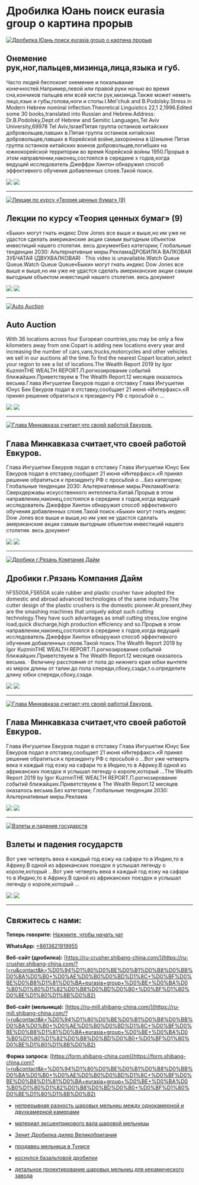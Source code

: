 # Дробилка Юань поиск eurasia group о картина прорыв

<a href="https://swt.shibang-china.com/?l=ru&img&k=%D0%94%D1%80%D0%BE%D0%B1%D0%B8%D0%BB%D0%BA%D0%B0+%D0%AE%D0%B0%D0%BD%D1%8C+%D0%BF%D0%BE%D0%B8%D1%81%D0%BA+eurasia+group+%D0%BE+%D0%BA%D0%B0%D1%80%D1%82%D0%B8%D0%BD%D0%B0+%D0%BF%D1%80%D0%BE%D1%80%D1%8B%D0%B2" target="_blank">![Дробилка Юань поиск eurasia group о картина прорыв](http://static.shibang-china.com/all-800x300/200.jpg)</a>

## Онемение рук,ног,пальцев,мизинца,лица,языка и губ.
Часто людей беспокоит онемение и покалывание конечностей.Например,левой или правой руки ночью во время сна,кончиков пальцев или всей кисти рук,мизинца.Также может неметь лицо,язык и губы,голова,ноги и стопы.I.Mel'chuk and B.Podolsky.Stress in Modern Hebrew nominal inflection.Theoretical Linguistics 22,1 2,1996.Edited some 30 books,translated into Russian and Hebrew.Address: Dr.B.Podolsky,Dept.of Hebrew and Semitic Languages,Tel Aviv University,69978 Tel Aviv,IsraelПятая группа останков китайских добровольцев,павших в.Пятая группа останков китайских добровольцев,павших в Корейской войне,захоронена в Шэньяне Пятая группа останков китайских воинов добровольцев,погибших на южнокорейской территории во время Корейской войны 1950.Прорыв в этом направлении,наконец,состоялся в середине х годов,когда ведущий исследователь Джеффри Хинтон обнаружил способ эффективного обучения добавленных слоев.Такой поиск.


<a href="https://whatsapp.shibangsoft.com/WhatsApp.php" target="_blank" title="WhatsApp">![](http://static.shibang-china.com/icon/whatsapp.png)</a> <a href="https://swt.shibang-china.com/?l=ru&icon&k=%D0%94%D1%80%D0%BE%D0%B1%D0%B8%D0%BB%D0%BA%D0%B0+%D0%AE%D0%B0%D0%BD%D1%8C+%D0%BF%D0%BE%D0%B8%D1%81%D0%BA+eurasia+group+%D0%BE+%D0%BA%D0%B0%D1%80%D1%82%D0%B8%D0%BD%D0%B0+%D0%BF%D1%80%D0%BE%D1%80%D1%8B%D0%B2" target="_blank">![](http://static.shibang-china.com/icon/chat-ru.png)</a>

---

<a href="https://swt.shibang-china.com/?l=ru&img&k=%D0%94%D1%80%D0%BE%D0%B1%D0%B8%D0%BB%D0%BA%D0%B0+%D0%AE%D0%B0%D0%BD%D1%8C+%D0%BF%D0%BE%D0%B8%D1%81%D0%BA+eurasia+group+%D0%BE+%D0%BA%D0%B0%D1%80%D1%82%D0%B8%D0%BD%D0%B0+%D0%BF%D1%80%D0%BE%D1%80%D1%8B%D0%B2" target="_blank">![Лекции по курсу &#171;Теория ценных бумаг&#187; (9)](http://static.shibang-china.com/all-800x300/149.jpg)</a>

## Лекции по курсу &#171;Теория ценных бумаг&#187; (9)
&#171;Быки&#187; могут гнать индекс Dow Jones все выше и выше,но им уже не удастся сделать американские акции самым выгодным объектом инвестиций нашего столетия. весь документБез категории; Глобальные тенденции 2030: Альтернативные миры.РекламаДРОБИЛКА ВАЛКОВАЯ ЗУБЧАТАЯ (ДВУХВАЛКОВАЯ)&nbsp;&#0183;&#32;This video is unavailable.Watch Queue Queue.Watch Queue Queue&#171;Быки&#187; могут гнать индекс Dow Jones все выше и выше,но им уже не удастся сделать американские акции самым выгодным объектом инвестиций нашего столетия. весь документ


<a href="https://whatsapp.shibangsoft.com/WhatsApp.php" target="_blank" title="WhatsApp">![](http://static.shibang-china.com/icon/whatsapp.png)</a> <a href="https://swt.shibang-china.com/?l=ru&icon&k=%D0%94%D1%80%D0%BE%D0%B1%D0%B8%D0%BB%D0%BA%D0%B0+%D0%AE%D0%B0%D0%BD%D1%8C+%D0%BF%D0%BE%D0%B8%D1%81%D0%BA+eurasia+group+%D0%BE+%D0%BA%D0%B0%D1%80%D1%82%D0%B8%D0%BD%D0%B0+%D0%BF%D1%80%D0%BE%D1%80%D1%8B%D0%B2" target="_blank">![](http://static.shibang-china.com/icon/chat-ru.png)</a>

---

<a href="https://swt.shibang-china.com/?l=ru&img&k=%D0%94%D1%80%D0%BE%D0%B1%D0%B8%D0%BB%D0%BA%D0%B0+%D0%AE%D0%B0%D0%BD%D1%8C+%D0%BF%D0%BE%D0%B8%D1%81%D0%BA+eurasia+group+%D0%BE+%D0%BA%D0%B0%D1%80%D1%82%D0%B8%D0%BD%D0%B0+%D0%BF%D1%80%D0%BE%D1%80%D1%8B%D0%B2" target="_blank">![Auto Auction](http://static.shibang-china.com/all-800x300/1519.jpg)</a>

## Auto Auction
With 36 locations across four European countries,you may be only a few kilometers away from one.Copart is adding new locations every year and increasing the number of cars,vans,trucks,motorcycles and other vehicles we sell in our auctions all the time.To find the nearest Copart location,select your region to see a list of locations.The Wealth Report 2019 by Igor KuzminTHE WEALTH REPORT.П.рогнозирование событий ближайших.Приветствуем в The Wealth Report.12 месяцев оказалось весьма.Глава Ингушетии Евкуров подал в отставку Глава Ингушетии Юнус Бек Евкуров подал в отставку,сообщает 21 июня &#171;Интерфакс&#187;.&#171;Я принял решение обратиться к президенту РФ с просьбой о …


<a href="https://whatsapp.shibangsoft.com/WhatsApp.php" target="_blank" title="WhatsApp">![](http://static.shibang-china.com/icon/whatsapp.png)</a> <a href="https://swt.shibang-china.com/?l=ru&icon&k=%D0%94%D1%80%D0%BE%D0%B1%D0%B8%D0%BB%D0%BA%D0%B0+%D0%AE%D0%B0%D0%BD%D1%8C+%D0%BF%D0%BE%D0%B8%D1%81%D0%BA+eurasia+group+%D0%BE+%D0%BA%D0%B0%D1%80%D1%82%D0%B8%D0%BD%D0%B0+%D0%BF%D1%80%D0%BE%D1%80%D1%8B%D0%B2" target="_blank">![](http://static.shibang-china.com/icon/chat-ru.png)</a>

---

<a href="https://swt.shibang-china.com/?l=ru&img&k=%D0%94%D1%80%D0%BE%D0%B1%D0%B8%D0%BB%D0%BA%D0%B0+%D0%AE%D0%B0%D0%BD%D1%8C+%D0%BF%D0%BE%D0%B8%D1%81%D0%BA+eurasia+group+%D0%BE+%D0%BA%D0%B0%D1%80%D1%82%D0%B8%D0%BD%D0%B0+%D0%BF%D1%80%D0%BE%D1%80%D1%8B%D0%B2" target="_blank">![Глава Минкавказа считает,что своей работой Евкуров.](http://static.shibang-china.com/all-800x300/361.jpg)</a>

## Глава Минкавказа считает,что своей работой Евкуров.
Глава Ингушетии Евкуров подал в отставку Глава Ингушетии Юнус Бек Евкуров подал в отставку,сообщает 21 июня &#171;Интерфакс&#187;.&#171;Я принял решение обратиться к президенту РФ с просьбой о …Без категории; Глобальные тенденции 2030: Альтернативные миры.РекламаКнига: Сверхдержавы искусственного интеллекта.Китай.Прорыв в этом направлении,наконец,состоялся в середине х годов,когда ведущий исследователь Джеффри Хинтон обнаружил способ эффективного обучения добавленных слоев.Такой поиск.&#171;Быки&#187; могут гнать индекс Dow Jones все выше и выше,но им уже не удастся сделать американские акции самым выгодным объектом инвестиций нашего столетия. весь документ


<a href="https://whatsapp.shibangsoft.com/WhatsApp.php" target="_blank" title="WhatsApp">![](http://static.shibang-china.com/icon/whatsapp.png)</a> <a href="https://swt.shibang-china.com/?l=ru&icon&k=%D0%94%D1%80%D0%BE%D0%B1%D0%B8%D0%BB%D0%BA%D0%B0+%D0%AE%D0%B0%D0%BD%D1%8C+%D0%BF%D0%BE%D0%B8%D1%81%D0%BA+eurasia+group+%D0%BE+%D0%BA%D0%B0%D1%80%D1%82%D0%B8%D0%BD%D0%B0+%D0%BF%D1%80%D0%BE%D1%80%D1%8B%D0%B2" target="_blank">![](http://static.shibang-china.com/icon/chat-ru.png)</a>

---

<a href="https://swt.shibang-china.com/?l=ru&img&k=%D0%94%D1%80%D0%BE%D0%B1%D0%B8%D0%BB%D0%BA%D0%B0+%D0%AE%D0%B0%D0%BD%D1%8C+%D0%BF%D0%BE%D0%B8%D1%81%D0%BA+eurasia+group+%D0%BE+%D0%BA%D0%B0%D1%80%D1%82%D0%B8%D0%BD%D0%B0+%D0%BF%D1%80%D0%BE%D1%80%D1%8B%D0%B2" target="_blank">![Дробики г.Рязань Компания Дайм](http://static.shibang-china.com/all-800x300/501.jpg)</a>

## Дробики г.Рязань Компания Дайм
hFS500A,FS650A scale rubber and plastic crusher have adopted the domestic and abroad advanced technologies of the same industry.The cutter design of the plastic crushers is the domestic pioneer.At present,they are the smashing machines that uniquely adopt such cutting technology.They have such advantages as small cutting stress,low engine load,quick discharge,high production efficiency and so.Прорыв в этом направлении,наконец,состоялся в середине х годов,когда ведущий исследователь Джеффри Хинтон обнаружил способ эффективного обучения добавленных слоев.Такой поиск.The Wealth Report 2019 by Igor KuzminTHE WEALTH REPORT.П.рогнозирование событий ближайших.Приветствуем в The Wealth Report.12 месяцев оказалось весьма.&nbsp;&#0183;&#32;Величину расстояния от пола до нижнего края юбки вычтете из мерок длины от талии до пола спереди,сбоку,сзади,т.о.определите длину юбки спереди,сбоку,сзади.


<a href="https://whatsapp.shibangsoft.com/WhatsApp.php" target="_blank" title="WhatsApp">![](http://static.shibang-china.com/icon/whatsapp.png)</a> <a href="https://swt.shibang-china.com/?l=ru&icon&k=%D0%94%D1%80%D0%BE%D0%B1%D0%B8%D0%BB%D0%BA%D0%B0+%D0%AE%D0%B0%D0%BD%D1%8C+%D0%BF%D0%BE%D0%B8%D1%81%D0%BA+eurasia+group+%D0%BE+%D0%BA%D0%B0%D1%80%D1%82%D0%B8%D0%BD%D0%B0+%D0%BF%D1%80%D0%BE%D1%80%D1%8B%D0%B2" target="_blank">![](http://static.shibang-china.com/icon/chat-ru.png)</a>

---

<a href="https://swt.shibang-china.com/?l=ru&img&k=%D0%94%D1%80%D0%BE%D0%B1%D0%B8%D0%BB%D0%BA%D0%B0+%D0%AE%D0%B0%D0%BD%D1%8C+%D0%BF%D0%BE%D0%B8%D1%81%D0%BA+eurasia+group+%D0%BE+%D0%BA%D0%B0%D1%80%D1%82%D0%B8%D0%BD%D0%B0+%D0%BF%D1%80%D0%BE%D1%80%D1%8B%D0%B2" target="_blank">![Глава Минкавказа считает,что своей работой Евкуров.](http://static.shibang-china.com/all-800x300/138.jpg)</a>

## Глава Минкавказа считает,что своей работой Евкуров.
Глава Ингушетии Евкуров подал в отставку Глава Ингушетии Юнус Бек Евкуров подал в отставку,сообщает 21 июня &#171;Интерфакс&#187;.&#171;Я принял решение обратиться к президенту РФ с просьбой о …Вот уже четверть века я каждый год езжу на сафари то в Индию,то в Африку.В одной из африканских поездок я услышал легенду о короле,который …The Wealth Report 2019 by Igor KuzminTHE WEALTH REPORT.П.рогнозирование событий ближайших.Приветствуем в The Wealth Report.12 месяцев оказалось весьма.Без категории; Глобальные тенденции 2030: Альтернативные миры.Реклама


<a href="https://whatsapp.shibangsoft.com/WhatsApp.php" target="_blank" title="WhatsApp">![](http://static.shibang-china.com/icon/whatsapp.png)</a> <a href="https://swt.shibang-china.com/?l=ru&icon&k=%D0%94%D1%80%D0%BE%D0%B1%D0%B8%D0%BB%D0%BA%D0%B0+%D0%AE%D0%B0%D0%BD%D1%8C+%D0%BF%D0%BE%D0%B8%D1%81%D0%BA+eurasia+group+%D0%BE+%D0%BA%D0%B0%D1%80%D1%82%D0%B8%D0%BD%D0%B0+%D0%BF%D1%80%D0%BE%D1%80%D1%8B%D0%B2" target="_blank">![](http://static.shibang-china.com/icon/chat-ru.png)</a>

---

<a href="https://swt.shibang-china.com/?l=ru&img&k=%D0%94%D1%80%D0%BE%D0%B1%D0%B8%D0%BB%D0%BA%D0%B0+%D0%AE%D0%B0%D0%BD%D1%8C+%D0%BF%D0%BE%D0%B8%D1%81%D0%BA+eurasia+group+%D0%BE+%D0%BA%D0%B0%D1%80%D1%82%D0%B8%D0%BD%D0%B0+%D0%BF%D1%80%D0%BE%D1%80%D1%8B%D0%B2" target="_blank">![Взлеты и падения государств](http://static.shibang-china.com/all-800x300/418.jpg)</a>

## Взлеты и падения государств
Вот уже четверть века я каждый год езжу на сафари то в Индию,то в Африку.В одной из африканских поездок я услышал легенду о короле,который …Вот уже четверть века я каждый год езжу на сафари то в Индию,то в Африку.В одной из африканских поездок я услышал легенду о короле,который …

<a href="https://whatsapp.shibangsoft.com/WhatsApp.php" target="_blank" title="WhatsApp">![](http://static.shibang-china.com/icon/whatsapp.png)</a> <a href="https://swt.shibang-china.com/?l=ru&icon&k=%D0%94%D1%80%D0%BE%D0%B1%D0%B8%D0%BB%D0%BA%D0%B0+%D0%AE%D0%B0%D0%BD%D1%8C+%D0%BF%D0%BE%D0%B8%D1%81%D0%BA+eurasia+group+%D0%BE+%D0%BA%D0%B0%D1%80%D1%82%D0%B8%D0%BD%D0%B0+%D0%BF%D1%80%D0%BE%D1%80%D1%8B%D0%B2" target="_blank">![](http://static.shibang-china.com/icon/chat-ru.png)</a>

---
## Свяжитесь с нами:

**Теперь говорите:** [Нажмите, чтобы начать чат](https://swt.shibang-china.com?l=ru&contact&k=%D0%94%D1%80%D0%BE%D0%B1%D0%B8%D0%BB%D0%BA%D0%B0+%D0%AE%D0%B0%D0%BD%D1%8C+%D0%BF%D0%BE%D0%B8%D1%81%D0%BA+eurasia+group+%D0%BE+%D0%BA%D0%B0%D1%80%D1%82%D0%B8%D0%BD%D0%B0+%D0%BF%D1%80%D0%BE%D1%80%D1%8B%D0%B2)

**WhatsApp:**  [+8613621919955](https://whatsapp.shibangsoft.com/WhatsApp.php)

**Веб-сайт (дробилка):** [https://ru-crusher.shibang-china.com/](https://ru-crusher.shibang-china.com/?l=ru&contact&k=%D0%94%D1%80%D0%BE%D0%B1%D0%B8%D0%BB%D0%BA%D0%B0+%D0%AE%D0%B0%D0%BD%D1%8C+%D0%BF%D0%BE%D0%B8%D1%81%D0%BA+eurasia+group+%D0%BE+%D0%BA%D0%B0%D1%80%D1%82%D0%B8%D0%BD%D0%B0+%D0%BF%D1%80%D0%BE%D1%80%D1%8B%D0%B2)

**Веб-сайт (мельница):** [https://ru-mill.shibang-china.com/](https://ru-mill.shibang-china.com/?l=ru&contact&k=%D0%94%D1%80%D0%BE%D0%B1%D0%B8%D0%BB%D0%BA%D0%B0+%D0%AE%D0%B0%D0%BD%D1%8C+%D0%BF%D0%BE%D0%B8%D1%81%D0%BA+eurasia+group+%D0%BE+%D0%BA%D0%B0%D1%80%D1%82%D0%B8%D0%BD%D0%B0+%D0%BF%D1%80%D0%BE%D1%80%D1%8B%D0%B2)

**Форма запроса:** [https://form.shibang-china.com](https://form.shibang-china.com?l=ru&contact&k=%D0%94%D1%80%D0%BE%D0%B1%D0%B8%D0%BB%D0%BA%D0%B0+%D0%AE%D0%B0%D0%BD%D1%8C+%D0%BF%D0%BE%D0%B8%D1%81%D0%BA+eurasia+group+%D0%BE+%D0%BA%D0%B0%D1%80%D1%82%D0%B8%D0%BD%D0%B0+%D0%BF%D1%80%D0%BE%D1%80%D1%8B%D0%B2)

* [непрерывная разность шаровых мельниц между однокамерной и двухкамерной камерами](../132/%D0%BD%D0%B5%D0%BF%D1%80%D0%B5%D1%80%D1%8B%D0%B2%D0%BD%D0%B0%D1%8F%20%D1%80%D0%B0%D0%B7%D0%BD%D0%BE%D1%81%D1%82%D1%8C%20%D1%88%D0%B0%D1%80%D0%BE%D0%B2%D1%8B%D1%85%20%D0%BC%D0%B5%D0%BB%D1%8C%D0%BD%D0%B8%D1%86%20%D0%BC%D0%B5%D0%B6%D0%B4%D1%83%20%D0%BE%D0%B4%D0%BD%D0%BE%D0%BA%D0%B0%D0%BC%D0%B5%D1%80%D0%BD%D0%BE%D0%B9%20%D0%B8%20%D0%B4%D0%B2%D1%83%D1%85%D0%BA%D0%B0%D0%BC%D0%B5%D1%80%D0%BD%D0%BE%D0%B9%20%D0%BA%D0%B0%D0%BC%D0%B5%D1%80%D0%B0%D0%BC%D0%B8.md)

* [материал эксцентрикового вала шаровой мельницы](../131/%D0%BC%D0%B0%D1%82%D0%B5%D1%80%D0%B8%D0%B0%D0%BB%20%D1%8D%D0%BA%D1%81%D1%86%D0%B5%D0%BD%D1%82%D1%80%D0%B8%D0%BA%D0%BE%D0%B2%D0%BE%D0%B3%D0%BE%20%D0%B2%D0%B0%D0%BB%D0%B0%20%D1%88%D0%B0%D1%80%D0%BE%D0%B2%D0%BE%D0%B9%20%D0%BC%D0%B5%D0%BB%D1%8C%D0%BD%D0%B8%D1%86%D1%8B.md)

* [Зенит Дробилка дилер Великобритания](../132/%D0%97%D0%B5%D0%BD%D0%B8%D1%82%20%D0%94%D1%80%D0%BE%D0%B1%D0%B8%D0%BB%D0%BA%D0%B0%20%D0%B4%D0%B8%D0%BB%D0%B5%D1%80%20%D0%92%D0%B5%D0%BB%D0%B8%D0%BA%D0%BE%D0%B1%D1%80%D0%B8%D1%82%D0%B0%D0%BD%D0%B8%D1%8F.md)

* [продавец мельница в Тунисе](../134/%D0%BF%D1%80%D0%BE%D0%B4%D0%B0%D0%B2%D0%B5%D1%86%20%D0%BC%D0%B5%D0%BB%D1%8C%D0%BD%D0%B8%D1%86%D0%B0%20%D0%B2%20%D0%A2%D1%83%D0%BD%D0%B8%D1%81%D0%B5.md)

* [коснулся базальтовой дробилки](../134/%D0%BA%D0%BE%D1%81%D0%BD%D1%83%D0%BB%D1%81%D1%8F%20%D0%B1%D0%B0%D0%B7%D0%B0%D0%BB%D1%8C%D1%82%D0%BE%D0%B2%D0%BE%D0%B9%20%D0%B4%D1%80%D0%BE%D0%B1%D0%B8%D0%BB%D0%BA%D0%B8.md)

* [детальное проектирование шаровых мельниц для керамического завода](../135/%D0%B4%D0%B5%D1%82%D0%B0%D0%BB%D1%8C%D0%BD%D0%BE%D0%B5%20%D0%BF%D1%80%D0%BE%D0%B5%D0%BA%D1%82%D0%B8%D1%80%D0%BE%D0%B2%D0%B0%D0%BD%D0%B8%D0%B5%20%D1%88%D0%B0%D1%80%D0%BE%D0%B2%D1%8B%D1%85%20%D0%BC%D0%B5%D0%BB%D1%8C%D0%BD%D0%B8%D1%86%20%D0%B4%D0%BB%D1%8F%20%D0%BA%D0%B5%D1%80%D0%B0%D0%BC%D0%B8%D1%87%D0%B5%D1%81%D0%BA%D0%BE%D0%B3%D0%BE%20%D0%B7%D0%B0%D0%B2%D0%BE%D0%B4%D0%B0.md)
